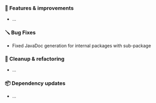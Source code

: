 ### 🚀 Features & improvements

- ...

### 🪛 Bug Fixes

- Fixed JavaDoc generation for internal packages with sub-package

### 🧽 Cleanup & refactoring

- ...

### 📦 Dependency updates

- ...